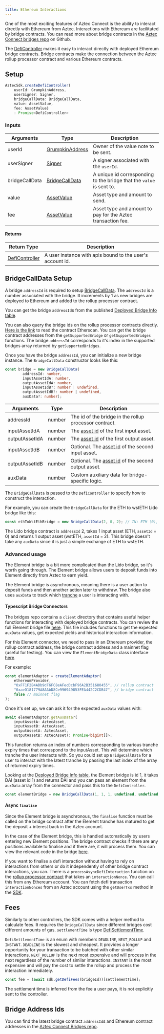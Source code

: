 ```yaml
---
title: Ethereum Interactions
---
```


One of the most exciting features of Aztec Connect is the ability to interact directly with Ethereum from Aztec. Interactions with Ethereum are facilitated by bridge contracts. You can read more about bridge contracts in the [Aztec Connect bridges repo](https://github.com/AztecProtocol/aztec-connect-bridges) on Github.

The [DefiController](types#Defi-Controller) makes it easy to interact directly with deployed Ethereum bridge contracts. Bridge contracts make the connection between the Aztec rollup processor contract and various Ethereum contracts.

## Setup

```ts
AztecSdk.createDefiController(
    userId: GrumpkinAddress, 
    userSigner: Signer, 
    bridgeCallData: BridgeCallData, 
    value: AssetValue, 
    fee: AssetValue)
    : Promise<DefiController>
```

### Inputs

| Arguments | Type | Description |
| --------- | ---- | ----------- |
| userId | [GrumpkinAddress](../types/barretenberg/GrumpkinAddress) | Owner of the value note to be sent. |
| userSigner | [Signer](../types/sdk/Signer) | A signer associated with the `userId`. |
| bridgeCallData | [BridgeCallData](../types/barretenberg/BridgeCallData) | A unique id corresponding to the bridge that the `value` is sent to. |
| value | [AssetValue](../types/barretenberg/AssetValue) | Asset type and amount to send. |
| fee | [AssetValue](../types/barretenberg/AssetValue) | Asset type and amount to pay for the Aztec transaction fee. |

#### Returns

| Return Type | Description |
| --------- | ----------- |
| [DefiController](types#Defi-Controller) | A user instance with apis bound to the user's account id. |

## BridgeCallData Setup

A bridge `addressId` is required to setup [BridgeCallData](types#BridgeCallData). The `addressId` is a number associated with the bridge. It increments by 1 as new bridges are deployed to Ethereum and added to the rollup processor contract.

You can get the bridge `addressId`s from the published [Deployed Bridge Info table](https://github.com/AztecProtocol/aztec-connect-bridges#deployed-bridge-info).

You can also query the bridge ids on the rollup processor contracts directly. [Here is the link](https://etherscan.io/address/0xff1f2b4adb9df6fc8eafecdcbf96a2b351680455#readProxyContract
) to read the contract Etherscan. You can get the bridge contract addresses from the `getSupportedBridge` or `getSupportedBridges` functions. The bridge `addressId` corresponds to it's index in the supported bridges array returned by `getSupportedBridges`.

Once you have the bridge `addressId`, you can initialize a new bridge instance. The `BridgeCallData` constructor looks like this:

```ts
const bridge = new BridgeCallData(
        addressId: number, 
        inputAssetIdA: number, 
        outputAssetIdA: number, 
        inputAssetIdB?: number | undefined, 
        outputAssetIdB?: number | undefined, 
        auxData?: number);
```

| Arguments | Type | Description |
| --------- | ---- | ----------- |
| addressId | number | The id of the bridge in the rollup processor contract. |
| inputAssetIdA | number | The [asset id](/basics/glossary#asset-ids) of the first input asset. |
| outputAssetIdA | number | The [asset id](basics/glossary#asset-ids) of the first output asset. |
| inputAssetIdB | number | Optional. The [asset id](/basics/glossary#asset-ids) of the second input asset. |
| outputAssetIdB | number | Optional. The [asset id](/basics/glossary#asset-ids) of the second output asset. |
| auxData | number | Custom auxiliary data for bridge-specific logic. |

The `BridgeCallData` is passed to the `DefiController` to specify how to construct the interaction.

For example, you can create the `BridgeCallData` for the ETH to wstETH Lido bridge like this:

```ts
const ethToWstEthBridge = new BridgeCallData(2, 0, 2); // IN: ETH (0), OUT: wstETH (2)
```

The Lido bridge contract is `addressId` 2, takes 1 input asset (ETH, `assetId` = 0) and returns 1 output asset (wstETH, `assetId` = 2). This bridge doesn't take any `auxData` since it is just a simple exchange of ETH to wstETH.

### Advanced usage

The Element bridge is a bit more complicated than the Lido bridge, so it's worth going through. The Element bridge allows users to deposit funds into Element directly from Aztec to earn yield.

The Element bridge is asynchronous, meaning there is a user action to deposit funds and then another action later to withdraw. The bridge also uses `auxData` to track which [tranche](https://docs.element.fi/element/element-smart-contracts/core-protocol-contracts/tranche) a user is interacting with.

#### Typescript Bridge Connectors

The bridges repo contains a `client` directory that contains useful helper functions for interacting with deployed bridge contracts. You can review the full Element bridge file [here](https://github.com/AztecProtocol/aztec-connect-bridges/blob/master/src/client/element/element-bridge-data.ts). This file includes functions to get the expected `auxData` values, get expected yields and historical interaction information.

For this Element connector, we need to pass in an Ethereum provider, the rollup contract address, the bridge contract address and a mainnet flag (useful for testing). You can view the `ElementBridgeData` class interface [here](types#Element-Bridge-Data).

For example:

```ts
const elementAdaptor = createElementAdaptor(
    ethereumProvider,
    "0xFF1F2B4ADb9dF6FC8eAFecDcbF96A2B351680455", // rollup contract
    "0xaeD181779A8AAbD8Ce996949853FEA442C2CDB47", // bridge contract 
    false // mainnet flag
);
```

Once it's set up, we can ask it for the expected `auxData` values with:

```ts
await elementAdaptor.getAuxData?(
    inputAssetA: AztecAsset, 
    inputAssetB: AztecAsset, 
    outputAssetA: AztecAsset, 
    outputAssetB: AztecAsset): Promise<bigint[]>;
```

This function returns an index of numbers corresponding to various tranche expiry times that correspond to the inputAsset. This will determine which tranche the user interacts with. So you could set up `BridgeCallData` for a user to interact with the latest tranche by passing the last index of the array of returned expiry times.

Looking at the [Deployed Bridge Info table](https://github.com/AztecProtocol/aztec-connect-bridges#deployed-bridge-info), the Element bridge is id 1, it takes DAI (asset id 1) and returns DAI and you can pass an element from the `auxData` array from the connector and pass this to the `DefiController`.

```ts
const elementBridge = new BridgeCallData(1, 1, 1, undefined, undefined, Number(elementAuxData[0])); // IN: DAI (1), OUT: DAI (1)
```

#### Async `finalise`

Since the Element bridge is asynchronous, the `finalise` function must be called on the bridge contract after the Element tranche has matured to get the deposit + interest back in the Aztec account.

In the case of the Element bridge, this is handled automatically by users entering new Element positions. The bridge contract checks if there are any positions available to finalise and if there are, it will process them. You can view the relevant code in the bridge [here](https://github.com/AztecProtocol/aztec-connect-bridges/blob/25cb63d8092350527ab143be97142119bec638fe/src/bridges/element/ElementBridge.sol#L511).

If you want to finalise a defi interaction without having to rely on interactions from others or do it independently of other bridge contract interactions, you can. There is a `processAsyncDefiInteraction` function on the [rollup processor contract](https://github.com/AztecProtocol/aztec-connect/blob/b2103376608e46ffe50cf56f9ca5ce031f34c671/blockchain/contracts/RollupProcessor.sol#L748) that takes an `interactionNonce`. You can call this from any Ethereum account. You can fetch defi transaction `interactionNonces` from an Aztec account using the `getUserTxs` method in the [SDK](types#Aztec-Sdk).

## Fees

Similarly to other controllers, the SDK comes with a helper method to calculate fees. It requires the `BridgeCallData` since different bridges cost different amounts of gas. `settlementTime` is type [DefiSettlementTime](types#Defi-Settlement-Time).

`DefiSettlementTime` is an enum with members `DEADLINE`, `NEXT_ROLLUP` and `INSTANT`. `DEADLINE` is the slowest and cheapest. It provides a longer opportunity for your transaction to be batched with other similar interactions. `NEXT_ROLLUP` is the next most expensive and will process in the next regardless of the number of similar interactions. `INSTANT` is the most expensive and will pay the cost to settle the rollup and process the interaction immediately.

```ts
const fee = (await sdk.getDefiFees(bridgeId))[settlementTime];
```

The settlement time is inferred from the fee a user pays, it is not explicitly sent to the controller.

## Bridge Address Ids

You can find the latest bridge contract `addressId`s and Ethereum contract addresses in the [Aztec Connect Bridges repo](https://github.com/AztecProtocol/aztec-connect-bridges).